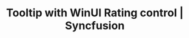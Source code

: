 ---
layout: post
title: Tooltip with WinUI Rating control | Syncfusion
description: Learn all about tooltip format and support in WinUI rating control.
platform: WinUI
control: SfRating
documentation: ug
---
